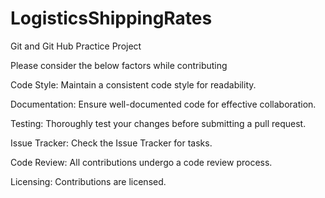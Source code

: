 # LogisticsShippingRates
Git and Git Hub Practice Project

Please consider the below factors while contributing

Code Style:
  Maintain a consistent code style for readability.

Documentation:
  Ensure well-documented code for effective collaboration.

Testing:
  Thoroughly test your changes before submitting a pull request.

Issue Tracker:
  Check the Issue Tracker for tasks.

Code Review:
  All contributions undergo a code review process.

Licensing:
  Contributions are licensed.
